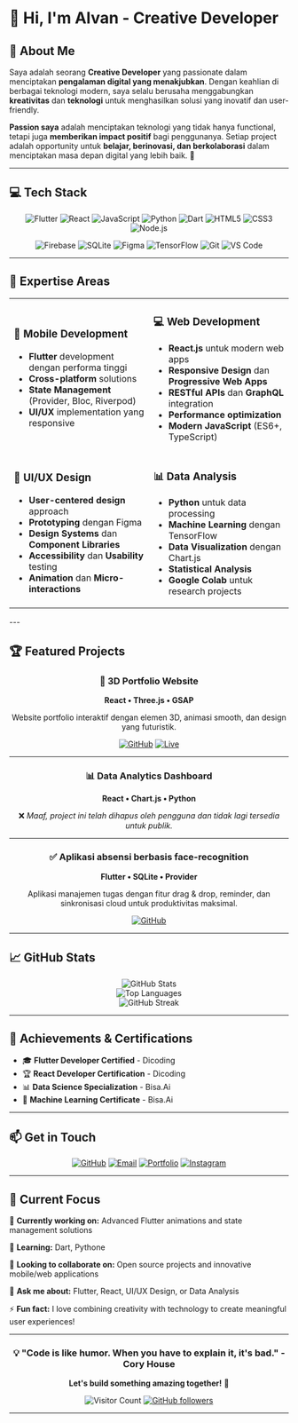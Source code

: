 # 👋 Hi, I'm Alvan - Creative Developer

<div align="center">
</div>

## 🚀 About Me

Saya adalah seorang **Creative Developer** yang passionate dalam menciptakan **pengalaman digital yang menakjubkan**. Dengan keahlian di berbagai teknologi modern, saya selalu berusaha menggabungkan **kreativitas** dan **teknologi** untuk menghasilkan solusi yang inovatif dan user-friendly.

**Passion saya** adalah menciptakan teknologi yang tidak hanya functional, tetapi juga **memberikan impact positif** bagi penggunanya. Setiap project adalah opportunity untuk **belajar, berinovasi, dan berkolaborasi** dalam menciptakan masa depan digital yang lebih baik. 🌟

---

## 💻 Tech Stack

<div align="center">
  
![Flutter](https://img.shields.io/badge/Flutter-%2302569B.svg?style=for-the-badge&logo=Flutter&logoColor=white)
![React](https://img.shields.io/badge/react-%2320232a.svg?style=for-the-badge&logo=react&logoColor=%2361DAFB)
![JavaScript](https://img.shields.io/badge/javascript-%23323330.svg?style=for-the-badge&logo=javascript&logoColor=%23F7DF1E)
![Python](https://img.shields.io/badge/python-3670A0?style=for-the-badge&logo=python&logoColor=ffdd54)
![Dart](https://img.shields.io/badge/dart-%230175C2.svg?style=for-the-badge&logo=dart&logoColor=white)
![HTML5](https://img.shields.io/badge/html5-%23E34F26.svg?style=for-the-badge&logo=html5&logoColor=white)
![CSS3](https://img.shields.io/badge/css3-%231572B6.svg?style=for-the-badge&logo=css3&logoColor=white)
![Node.js](https://img.shields.io/badge/node.js-6DA55F?style=for-the-badge&logo=node.js&logoColor=white)

</div>

<div align="center">
  
![Firebase](https://img.shields.io/badge/firebase-%23039BE5.svg?style=for-the-badge&logo=firebase)
![SQLite](https://img.shields.io/badge/sqlite-%2307405e.svg?style=for-the-badge&logo=sqlite&logoColor=white)
![Figma](https://img.shields.io/badge/figma-%23F24E1E.svg?style=for-the-badge&logo=figma&logoColor=white)
![TensorFlow](https://img.shields.io/badge/TensorFlow-%23FF6F00.svg?style=for-the-badge&logo=TensorFlow&logoColor=white)
![Git](https://img.shields.io/badge/git-%23F05033.svg?style=for-the-badge&logo=git&logoColor=white)
![VS Code](https://img.shields.io/badge/Visual%20Studio%20Code-0078d7.svg?style=for-the-badge&logo=visual-studio-code&logoColor=white)

</div>

---

## 🎯 Expertise Areas
<div align="center">
<table>
<tr>
<td width="50%">

### 📱 Mobile Development
- **Flutter** development dengan performa tinggi
- **Cross-platform** solutions
- **State Management** (Provider, Bloc, Riverpod)
- **UI/UX** implementation yang responsive

</td>
<td width="50%">

### 💻 Web Development
- **React.js** untuk modern web apps
- **Responsive Design** dan **Progressive Web Apps**
- **RESTful APIs** dan **GraphQL** integration
- **Performance optimization**
- **Modern JavaScript** (ES6+, TypeScript)

</td>
</tr>
<tr>
<td width="50%">

### 🎨 UI/UX Design
- **User-centered design** approach
- **Prototyping** dengan Figma
- **Design Systems** dan **Component Libraries**
- **Accessibility** dan **Usability** testing
- **Animation** dan **Micro-interactions**

</td>
<td width="50%">

### 📊 Data Analysis
- **Python** untuk data processing
- **Machine Learning** dengan TensorFlow
- **Data Visualization** dengan Chart.js
- **Statistical Analysis**
- **Google Colab** untuk research projects

</td>
</tr>
</table>
</div>
---

## 🏆 Featured Projects

<div align="center">

### 🎨 3D Portfolio Website
**React • Three.js • GSAP**

Website portfolio interaktif dengan elemen 3D, animasi smooth, dan design yang futuristik.

[![GitHub](https://img.shields.io/badge/GitHub-100000?style=for-the-badge&logo=github&logoColor=white)](https://github.com/alfansatoruu/portfolio-website-satoru)
[![Live](https://img.shields.io/badge/Live-Demo-blue?style=for-the-badge&logo=vercel&logoColor=white)](https://alfansatoruu.github.io/portfolio-website-satoru/)


---

### 📊 Data Analytics Dashboard
**React • Chart.js • Python**

❌ *Maaf, project ini telah dihapus oleh pengguna dan tidak lagi tersedia untuk publik.*


---

### ✅ Aplikasi absensi berbasis face-recognition
**Flutter • SQLite • Provider**

Aplikasi manajemen tugas dengan fitur drag & drop, reminder, dan sinkronisasi cloud untuk produktivitas maksimal.

[![GitHub](https://img.shields.io/badge/GitHub-100000?style=for-the-badge&logo=github&logoColor=white)](https://github.com/alfansatoruu/absensi-face_recognition)

---

</div>

## 📈 GitHub Stats

<div align="center">
  <img src="https://github-readme-stats.vercel.app/api?username=alvan&show_icons=true&theme=tokyonight&hide_border=true&bg_color=0D1117&title_color=00FFFF&icon_color=00FFFF&text_color=FFFFFF" alt="GitHub Stats" />
</div>

<div align="center">
  <img src="https://github-readme-stats.vercel.app/api/top-langs/?username=alvan&layout=compact&theme=tokyonight&hide_border=true&bg_color=0D1117&title_color=00FFFF&text_color=FFFFFF" alt="Top Languages" />
</div>

<div align="center">
  <img src="https://github-readme-streak-stats.herokuapp.com/?user=alvan&theme=tokyonight&hide_border=true&background=0D1117&stroke=00FFFF&ring=00FFFF&fire=FF6B6B&currStreakLabel=00FFFF" alt="GitHub Streak" />
</div>

---

## 🏅 Achievements & Certifications

- 🎓 **Flutter Developer Certified** - Dicoding
- 🏆 **React Developer Certification** - Dicoding
- 📊 **Data Science Specialization** - Bisa.Ai
- 🤖 **Machine Learning Certificate** - Bisa.Ai


---

## 📫 Get in Touch

<div align="center">

[![GitHub](https://img.shields.io/badge/GitHub-100000?style=for-the-badge&logo=github&logoColor=white)](https://github.com/alvan)
[![Email](https://img.shields.io/badge/Email-D14836?style=for-the-badge&logo=gmail&logoColor=white)](mailto:alvan.developer@gmail.com)
[![Portfolio](https://img.shields.io/badge/Portfolio-FF5722?style=for-the-badge&logo=todoist&logoColor=white)](https://alvan-portfolio.netlify.app)
[![Instagram](https://img.shields.io/badge/Instagram-E4405F?style=for-the-badge&logo=instagram&logoColor=white)](https://instagram.com/alvan.dev)

</div>

---

## 🎯 Current Focus

🔭 **Currently working on:** Advanced Flutter animations and state management solutions

🌱 **Learning:** Dart, Pythone

👯 **Looking to collaborate on:** Open source projects and innovative mobile/web applications

💬 **Ask me about:** Flutter, React, UI/UX Design, or Data Analysis

⚡ **Fun fact:** I love combining creativity with technology to create meaningful user experiences!

---

<div align="center">
  
### 💡 "Code is like humor. When you have to explain it, it's bad." - Cory House

**Let's build something amazing together!** 🚀

![Visitor Count](https://komarev.com/ghpvc/?username=alvan&label=Profile%20views&color=0e75b6&style=flat)
[![GitHub followers](https://img.shields.io/github/followers/alvan?label=Follow&style=social)](https://github.com/alvan)

</div>

---

